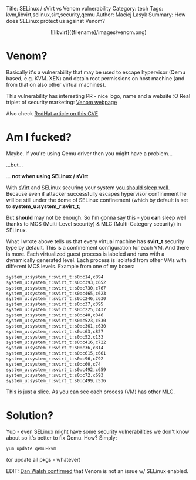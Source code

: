 Title: SELinux / sVirt vs Venom vulnerability
Category: tech
Tags: kvm,libvirt,selinux,sirt,security,qemu
Author: Maciej Lasyk
Summary: How does SELinux protect us against Venom?

<center>![libvirt]({filename}/images/venom.png)</center>

# Venom? #

Basically it's a vulnerability that may be used to escape hypervisor (Qemu
based, e.g. KVM. XEN) and obtain root permissions on host machine (and from
that on also other virtual machines).

This vulnerability has interesting PR - nice logo, name and a website
:O Real triplet of security marketing: [Venom
webpage](http://venom.crowdstrike.com/)

Also check [RedHat article on this
CVE](https://access.redhat.com/articles/1444903)

# Am I fucked? #

Maybe. If you're using Qemu driver then you might have a problem...

...but...

... **not when using SELinux / sVirt**

With [sVirt](http://www.selinuxproject.org/page/SVirt) and SELinux securing
your system [you should sleep
well](https://securityblog.redhat.com/2015/05/13/venom-dont-get-bitten/). 
Because even if attacker successfully escapes hypervisor confinement he will be
still under the dome of SELinux confinement (which by default is set to
**system_u:system_r:svirt_t**; 


But **should** may not be enough. So I'm gonna say this - you **can** sleep
well thanks to MCS (Multi-Level security) & MLC (Multi-Category security) 
in SELinux.

What I wrote above tells us that every virtual machine has **svirt_t** security
type by default. This is a confinement configuration for each VM. And there is
more. Each virtualized guest process is labeled and runs with a dynamically 
generated level. Each process is isolated from other VMs with different MCS 
levels. Example from one of my boxes:

```bash
system_u:system_r:svirt_t:s0:c14,c894
system_u:system_r:svirt_t:s0:c393,c652
system_u:system_r:svirt_t:s0:c730,c767
system_u:system_r:svirt_t:s0:c465,c623
system_u:system_r:svirt_t:s0:c246,c630
system_u:system_r:svirt_t:s0:c37,c395
system_u:system_r:svirt_t:s0:c225,c437
system_u:system_r:svirt_t:s0:c40,c846
system_u:system_r:svirt_t:s0:c523,c530
system_u:system_r:svirt_t:s0:c361,c630
system_u:system_r:svirt_t:s0:c63,c827
system_u:system_r:svirt_t:s0:c52,c133
system_u:system_r:svirt_t:s0:c416,c722
system_u:system_r:svirt_t:s0:c36,c814
system_u:system_r:svirt_t:s0:c615,c661
system_u:system_r:svirt_t:s0:c96,c792
system_u:system_r:svirt_t:s0:c60,c74
system_u:system_r:svirt_t:s0:c492,c659
system_u:system_r:svirt_t:s0:c72,c693
system_u:system_r:svirt_t:s0:c499,c536
```

This is just a slice. As you can see each process (VM) has other MLC.

# Solution? #

Yup - even SELinux might have some security vulnerabilities we don't know about
so it's better to fix Qemu. How? Simply:

```bash
yum update qemu-kvm
```

(or update all pkgs - whatever)

EDIT: [Dan Walsh confirmed](http://danwalsh.livejournal.com/71489.html) that Venom is not an issue w/ SELinux enabled.
